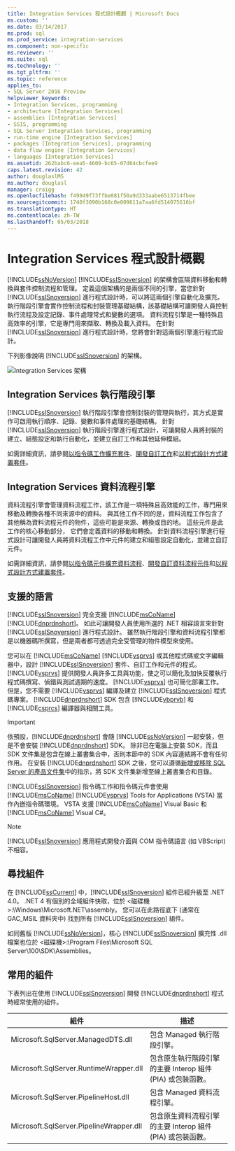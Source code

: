 ```yaml
---
title: Integration Services 程式設計概觀 | Microsoft Docs
ms.custom: ''
ms.date: 03/14/2017
ms.prod: sql
ms.prod_service: integration-services
ms.component: non-specific
ms.reviewer: ''
ms.suite: sql
ms.technology: ''
ms.tgt_pltfrm: ''
ms.topic: reference
applies_to:
- SQL Server 2016 Preview
helpviewer_keywords:
- Integration Services, programming
- architecture [Integration Services]
- assemblies [Integration Services]
- SSIS, programming
- SQL Server Integration Services, programming
- run-time engine [Integration Services]
- packages [Integration Services], programming
- data flow engine [Integration Services]
- languages [Integration Services]
ms.assetid: 262babc6-eea5-4609-bc65-07d64cbcfee9
caps.latest.revision: 42
author: douglaslMS
ms.author: douglasl
manager: craigg
ms.openlocfilehash: f49949f73ffbe081f50a9d333aabe6513714fbee
ms.sourcegitcommit: 1740f3090b168c0e809611a7aa6fd514075616bf
ms.translationtype: HT
ms.contentlocale: zh-TW
ms.lasthandoff: 05/03/2018
---
```

# <a name="integration-services-programming-overview"></a>Integration Services 程式設計概觀
  [!INCLUDE[ssNoVersion](../includes/ssnoversion-md.md)] [!INCLUDE[ssISnoversion](../includes/ssisnoversion-md.md)] 的架構會區隔資料移動和轉換與套件控制流程和管理。 定義這個架構的是兩個不同的引擎，當您針對 [!INCLUDE[ssISnoversion](../includes/ssisnoversion-md.md)] 進行程式設計時，可以將這兩個引擎自動化及擴充。 執行階段引擎會實作控制流程和封裝管理基礎結構，該基礎結構可讓開發人員控制執行流程及設定記錄、事件處理常式和變數的選項。 資料流程引擎是一種特殊且高效率的引擎，它是專門用來擷取、轉換及載入資料。 在針對 [!INCLUDE[ssISnoversion](../includes/ssisnoversion-md.md)] 進行程式設計時，您將會針對這兩個引擎進行程式設計。  
  
 下列影像說明 [!INCLUDE[ssISnoversion](../includes/ssisnoversion-md.md)] 的架構。  
  
 ![Integration Services 架構](../integration-services/media/mw-dts-01.gif "Integration Services 架構")  
  
## <a name="integration-services-run-time-engine"></a>Integration Services 執行階段引擎  
 [!INCLUDE[ssISnoversion](../includes/ssisnoversion-md.md)] 執行階段引擎會控制封裝的管理與執行，其方式是實作可啟用執行順序、記錄、變數和事件處理的基礎結構。 針對 [!INCLUDE[ssISnoversion](../includes/ssisnoversion-md.md)] 執行階段引擎進行程式設計，可讓開發人員將封裝的建立、組態設定和執行自動化，並建立自訂工作和其他延伸模組。  
  
 如需詳細資訊，請參閱[以指令碼工作擴充套件](../integration-services/extending-packages-scripting/task/extending-the-package-with-the-script-task.md)、[開發自訂工作](../integration-services/extending-packages-custom-objects/task/developing-a-custom-task.md)和[以程式設計方式建置套件](../integration-services/building-packages-programmatically/building-packages-programmatically.md)。  
  
## <a name="integration-services-data-flow-engine"></a>Integration Services 資料流程引擎  
 資料流程引擎會管理資料流程工作，該工作是一項特殊且高效能的工作，專門用來移動及轉換各種不同來源中的資料。 與其他工作不同的是，資料流程工作包含了其他稱為資料流程元件的物件，這些可能是來源、轉換或目的地。 這些元件是此工作的核心移動部分， 它們會定義資料的移動和轉換。 針對資料流程引擎進行程式設計可讓開發人員將資料流程工作中元件的建立和組態設定自動化，並建立自訂元件。  
  
 如需詳細資訊，請參閱[以指令碼元件擴充資料流程](../integration-services/extending-packages-scripting/data-flow-script-component/extending-the-data-flow-with-the-script-component.md)、[開發自訂資料流程元件](../integration-services/extending-packages-custom-objects/data-flow/developing-a-custom-data-flow-component.md)和[以程式設計方式建置套件](../integration-services/building-packages-programmatically/building-packages-programmatically.md)。  
  
## <a name="supported-languages"></a>支援的語言  
 [!INCLUDE[ssISnoversion](../includes/ssisnoversion-md.md)] 完全支援 [!INCLUDE[msCoName](../includes/msconame-md.md)] [!INCLUDE[dnprdnshort](../includes/dnprdnshort-md.md)]。 如此可讓開發人員使用所選的 .NET 相容語言來針對 [!INCLUDE[ssISnoversion](../includes/ssisnoversion-md.md)] 進行程式設計。 雖然執行階段引擎和資料流程引擎都是以機器碼所撰寫，但是兩者都可透過完全受管理的物件模型來使用。  
  
 您可以在 [!INCLUDE[msCoName](../includes/msconame-md.md)] [!INCLUDE[vsprvs](../includes/vsprvs-md.md)] 或其他程式碼或文字編輯器中，設計 [!INCLUDE[ssISnoversion](../includes/ssisnoversion-md.md)] 套件、自訂工作和元件的程式。 [!INCLUDE[vsprvs](../includes/vsprvs-md.md)] 提供開發人員許多工具與功能，使之可以簡化及加快反覆執行程式碼撰寫、偵錯與測試週期的速度。 [!INCLUDE[vsprvs](../includes/vsprvs-md.md)] 也可簡化部署工作。 但是，您不需要 [!INCLUDE[vsprvs](../includes/vsprvs-md.md)] 編譯及建立 [!INCLUDE[ssISnoversion](../includes/ssisnoversion-md.md)] 程式碼專案。 [!INCLUDE[dnprdnshort](../includes/dnprdnshort-md.md)] SDK 包含 [!INCLUDE[vbprvb](../includes/vbprvb-md.md)] 和 [!INCLUDE[csprcs](../includes/csprcs-md.md)] 編譯器與相關工具。  
  
> [!IMPORTANT]  
>  依預設，[!INCLUDE[dnprdnshort](../includes/dnprdnshort-md.md)] 會隨 [!INCLUDE[ssNoVersion](../includes/ssnoversion-md.md)] 一起安裝，但是不會安裝 [!INCLUDE[dnprdnshort](../includes/dnprdnshort-md.md)] SDK。 除非已在電腦上安裝 SDK，而且 SDK 文件集是包含在線上叢書集合中，否則本節中的 SDK 內容連結將不會有任何作用。 在安裝 [!INCLUDE[dnprdnshort](../includes/dnprdnshort-md.md)] SDK 之後，您可以遵循[新增或移除 SQL Server 的產品文件集](http://msdn.microsoft.com/library/ef798cc8-87cf-4d60-a7bf-9e061bdd0052)中的指示，將 SDK 文件集新增至線上叢書集合和目錄。  
  
 [!INCLUDE[ssISnoversion](../includes/ssisnoversion-md.md)] 指令碼工作和指令碼元件會使用 [!INCLUDE[msCoName](../includes/msconame-md.md)] [!INCLUDE[vsprvs](../includes/vsprvs-md.md)] Tools for Applications (VSTA) 當作內嵌指令碼環境。 VSTA 支援 [!INCLUDE[msCoName](../includes/msconame-md.md)] Visual Basic 和 [!INCLUDE[msCoName](../includes/msconame-md.md)] Visual C#。  
  
> [!NOTE]  
>  [!INCLUDE[ssISnoversion](../includes/ssisnoversion-md.md)] 應用程式開發介面與 COM 指令碼語言 (如 VBScript) 不相容。  
  
## <a name="locating-assemblies"></a>尋找組件  
 在 [!INCLUDE[ssCurrent](../includes/sscurrent-md.md)] 中，[!INCLUDE[ssISnoversion](../includes/ssisnoversion-md.md)] 組件已經升級至 .NET 4.0。 .NET 4 有個別的全域組件快取，位於 \<磁碟機>:\Windows\Microsoft.NET\assembly。 您可以在此路徑底下 (通常在 GAC_MSIL 資料夾中) 找到所有 [!INCLUDE[ssISnoversion](../includes/ssisnoversion-md.md)] 組件。  
  
 如同舊版 [!INCLUDE[ssNoVersion](../includes/ssnoversion-md.md)]，核心 [!INCLUDE[ssISnoversion](../includes/ssisnoversion-md.md)] 擴充性 .dll 檔案也位於 \<磁碟機>:\Program Files\Microsoft SQL Server\100\SDK\Assemblies。  
  
## <a name="commonly-used-assemblies"></a>常用的組件  
 下表列出在使用 [!INCLUDE[ssISnoversion](../includes/ssisnoversion-md.md)] 開發 [!INCLUDE[dnprdnshort](../includes/dnprdnshort-md.md)] 程式時經常使用的組件。  
  
|組件|描述|  
|--------------|-----------------|  
|Microsoft.SqlServer.ManagedDTS.dll|包含 Managed 執行階段引擎。|  
|Microsoft.SqlServer.RuntimeWrapper.dll|包含原生執行階段引擎的主要 Interop 組件 (PIA) 或包裝函數。|  
|Microsoft.SqlServer.PipelineHost.dll|包含 Managed 資料流程引擎。|  
|Microsoft.SqlServer.PipelineWrapper.dll|包含原生資料流程引擎的主要 Interop 組件 (PIA) 或包裝函數。|  
  
  
